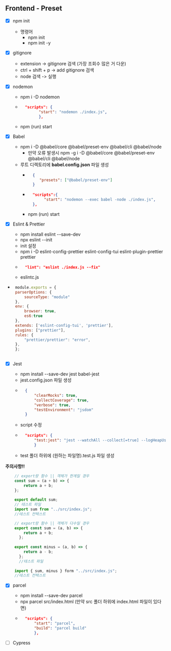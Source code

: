 ## Frontend - Preset

- [x] npm init

  - 명령어
    - npm init
    - npm init -y

- [x] gitignore

  - extension -> gitignore 검색 (가장 조회수 많은 거 다운)
  - ctrl + shift + p -> add gitignore 검색
  - node 검색 -> 실행

- [x] nodemon
  - npm i -D nodemon
  - ```json
      "scripts": {
            "start": "nodemon ./index.js",
            },
    ```
    
  - npm (run) start

- [x] Babel
   - npm i -D @babel/core @babel/preset-env @babel/cli @babel/node
      - 만약 오류 발생시 npm -g i -D @babel/core @babel/preset-env @babel/cli @babel/node
   - 루트 디렉토리에 **babel.config.json** 파일 생성
      - ```json
          {
             "presets": ["@babel/preset-env"]
          }
          ```
     - ```json
         "scripts":{
              "start": "nodemon --exec babel -node ./index.js",
         },
         ```
         
     - npm (run) start

- [x] Eslint & Prettier

    - npm install eslint --save-dev
    - npx eslint --init
    - init 설정
    - npm i -D eslint-config-prettier eslint-config-tui
    eslint-plugin-prettier prettier
    - ```json
        "lint": "eslint ./index.js --fix"
      ```
    - eslintc.js
-  ```javascript
    module.exports = {
    parserOptions: {
        sourceType: "module"
    },
    env: {
        browser: true,
        es6:true
    },
    extends: ['eslint-config-tui', 'prettier'], 
    plugins: ["prettier"],
    rules: {
        "prettier/prettier": "error",
    },
    };
      
- [x] Jest

    - npm install --save-dev jest babel-jest
    - jest.config.json 파일 생성
    - ```json
        {
            "clearMocks": true,
            "collectCoverage": true,
            "verbose": true,
            "testEnvironment": "jsdom"
        }
    - script 수정
    - ```json
        "scripts": {
            "test:jest": "jest --watchAll --collect[=true] --logHeapUsage"
            }
    - test 폴더 하위에 (원하는 파일명).test.js 파일 생성
   

**주의사항!!**
  ```javascript
      // export랑 함수 || 객체가 한계일 경우
      const sum = (a + b) => {
          return a + b;
      };
      
      export default sum;
      // 테스트 파일
      import sum from "../src/index.js";
      //테스트 컨텍스트
  ```
      
  ```javascript
      // export랑 함수 || 객체가 다수일 경우
      export const sum = (a, b) => {
          return a + b;
        };
        
      export const minus = (a, b) => {
          return a - b;
        };
        //테스트 파일
        
      import { sum, minus } form "../src/index.js";
      //테스트 컨텍스트
  ```
      
  
  
- [x] parcel
 
    - npm install --save-dev parcel
    - npx parcel src/index.html (만약 src 폴더 하위에 index.html 파일이 있다면)
    - ```json
        "scripts": {
            "start": "parcel",
            "build": "parcel build"
            },
- [ ] Cypress
